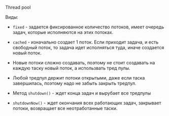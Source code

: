 Thread pool

Виды:
* `fixed` - задается фиксированное количество потоков, имеет очередь задач,
которые исполняются на этих потоках.
* `cached` - изначально создает 1 поток. Если приходит задача, и есть свободный
поток, то задача идет исполняться туда, иначе создается новый поток.



* Новые потоки сложно создавать, поэтому не стоит создавать на каждую таску
новый поток, а использвать тред пулы.

* Любой тредпул держит потоки открытыми, даже если таска завершилась, поэтому
надо не забыть закрыть тредпул.
* Метод `shutdown()` - ждет конца задач и вырубает все тредпулы
* `shutdownNow()` - ждет окончания всех работающих задач, закрывает потоки,
возвращает все неотработанные таски.
